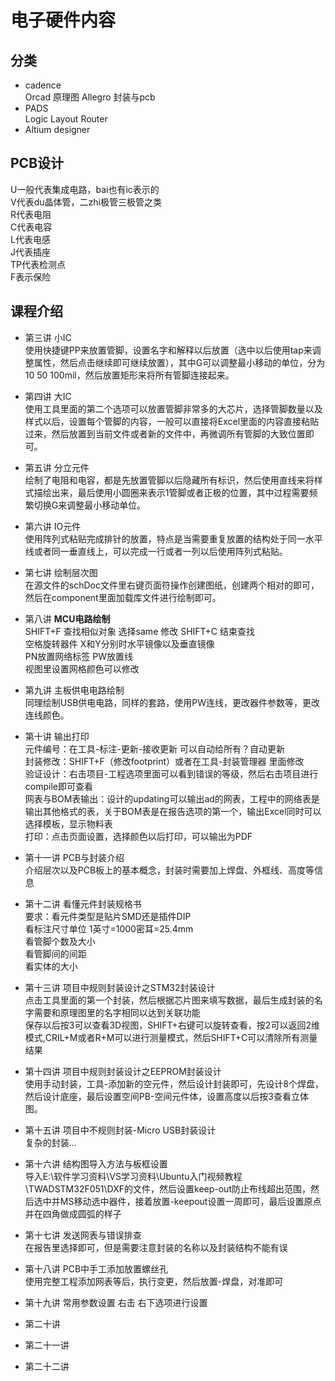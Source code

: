 # 电子硬件内容

## 分类
- cadence  
Orcad 原理图  Allegro 封装与pcb
- PADS  
Logic  Layout Router
- Altium designer  

## PCB设计
U一般代表集成电路，bai也有ic表示的  
V代表du晶体管，二zhi极管三极管之类  
R代表电阻  
C代表电容  
L代表电感  
J代表插座  
TP代表检测点  
F表示保险  

## 课程介绍
- 第三讲 小IC  
使用快捷键PP来放置管脚，设置名字和解释以后放置（选中以后使用tap来调整属性，然后点击继续即可继续放置），其中G可以调整最小移动的单位，分为10 50 100mil，然后放置矩形来将所有管脚连接起来。

- 第四讲 大IC  
使用工具里面的第二个选项可以放置管脚非常多的大芯片，选择管脚数量以及样式以后，设置每个管脚的内容，一般可以直接将Excel里面的内容直接粘贴过来，然后放置到当前文件或者新的文件中，再微调所有管脚的大致位置即可。

- 第五讲 分立元件  
绘制了电阻和电容，都是先放置管脚以后隐藏所有标识，然后使用直线来将样式描绘出来，最后使用小圆圈来表示1管脚或者正极的位置，其中过程需要频繁切换G来调整最小移动单位。

- 第六讲 IO元件  
使用阵列式粘贴完成排针的放置，特点是当需要重复放置的结构处于同一水平线或者同一垂直线上，可以完成一行或者一列以后使用阵列式粘贴。

- 第七讲 绘制层次图  
在源文件的schDoc文件里右键页面符操作创建图纸，创建两个相对的即可，然后在component里面加载库文件进行绘制即可。

- 第八讲 **MCU电路绘制**  
SHIFT+F 查找相似对象 选择same 修改 SHIFT+C 结束查找  
空格旋转器件 X和Y分别时水平镜像以及垂直镜像  
PN放置网络标签 PW放置线  
视图里设置网格颜色可以修改  

- 第九讲 主板供电电路绘制  
同理绘制USB供电电路，同样的套路，使用PW连线，更改器件参数等，更改连线颜色。

- 第十讲 输出打印  
元件编号：在工具-标注-更新-接收更新 可以自动给所有？自动更新  
封装修改：SHIFT+F（修改footprint）或者在工具-封装管理器 里面修改  
验证设计：右击项目-工程选项里面可以看到错误的等级，然后右击项目进行compile即可查看  
网表与BOM表输出：设计的updating可以输出ad的网表，工程中的网络表是输出其他格式的表，关于BOM表是在报告选项的第一个，输出Excel同时可以选择模板，显示物料表  
打印：点击页面设置，选择颜色以后打印，可以输出为PDF  

- 第十一讲  PCB与封装介绍  
介绍层次以及PCB板上的基本概念，封装时需要加上焊盘、外框线、高度等信息  

- 第十二讲  看懂元件封装规格书  
要求：看元件类型是贴片SMD还是插件DIP  
看标注尺寸单位 1英寸=1000密耳=25.4mm  
看管脚个数及大小  
看管脚间的间距   
看实体的大小  

- 第十三讲 项目中规则封装设计之STM32封装设计  
点击工具里面的第一个封装，然后根据芯片图来填写数据，最后生成封装的名字需要和原理图里的名字相同以达到关联功能  
保存以后按3可以查看3D视图，SHIFT+右键可以旋转查看，按2可以返回2维模式,CRIL+M或者R+M可以进行测量模式，然后SHIFT+C可以清除所有测量结果     

- 第十四讲 项目中规则封装设计之EEPROM封装设计  
使用手动封装，工具-添加新的空元件，然后设计封装即可，先设计8个焊盘，然后设计底座，最后设置空间PB-空间元件体，设置高度以后按3查看立体图。 

- 第十五讲 项目中不规则封装-Micro USB封装设计   
复杂的封装...

- 第十六讲 结构图导入方法与板框设置  
导入E:\软件学习资料\VS学习资料\Ubuntu入门视频教程\TWADSTM32F051\DXF的文件，然后设置keep-out防止布线超出范围，然后选中并MS移动选中器件，接着放置-keepout设置一周即可，最后设置原点并在四角做成圆弧的样子  

- 第十七讲 发送网表与错误排查  
在报告里选择即可，但是需要注意封装的名称以及封装结构不能有误  

- 第十八讲 PCB中手工添加放置螺丝孔   
使用完整工程添加网表等后，执行变更，然后放置-焊盘，对准即可  

- 第十九讲 常用参数设置 
右击 右下选项进行设置

- 第二十讲   


- 第二十一讲   


- 第二十二讲  

